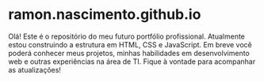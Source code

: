 # ramon.nascimento.github.io
Olá! Este é o repositório do meu futuro portfólio profissional.
Atualmente estou construindo a estrutura em HTML, CSS e JavaScript.
Em breve você poderá conhecer meus projetos, minhas habilidades em desenvolvimento web e outras experiências na área de TI.
Fique à vontade para acompanhar as atualizações!
